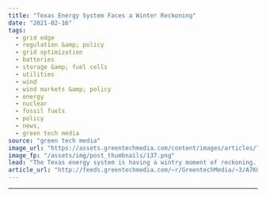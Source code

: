 ```yaml
---
title: "Texas Energy System Faces a Winter Reckoning"
date: "2021-02-16"
tags: 
  - grid edge
  - regulation &amp; policy
  - grid optimization
  - batteries
  - storage &amp; fuel cells
  - utilities
  - wind
  - wind markets &amp; policy
  - energy
  - nuclear
  - fossil fuels
  - policy
  - news,
  - green tech media
source: "green tech media"
image_url: "https://assets.greentechmedia.com/content/images/articles/Texas_winter_road_tree_XL.jpg"
image_fp: "/assets/img/post_thumbnails/137.png"
lead: "The Texas energy system is having a wintry moment of reckoning. The past 48 hours of record-cold temperatures have forced much of the state’s thermal generation fleet offline, requiring grid operator ERCOT to institute widespread blackouts to prevent ..."
article_url: "http://feeds.greentechmedia.com/~r/GreentechMedia/~3/A7KG2obyS9w/texas-energy-system-faces-a-winter-reckoning"
---
```


---
